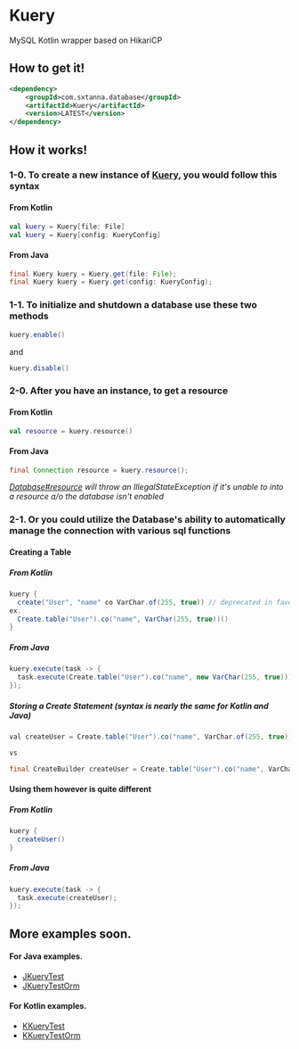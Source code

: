 # Kuery
MySQL Kotlin wrapper based on HikariCP

## How to get it!
```xml
<dependency>
    <groupId>com.sxtanna.database</groupId>
    <artifactId>Kuery</artifactId>
    <version>LATEST</version>
</dependency>
```

## How it works!

### 1-0. To create a new instance of [Kuery](src/main/kotlin/com/sxtanna/database/Kuery.kt), you would follow this syntax

#### From Kotlin
``` kotlin
val kuery = Kuery[file: File]
val kuery = Kuery[config: KueryConfig]
```

#### From Java
``` java
final Kuery kuery = Kuery.get(file: File);
final Kuery kuery = Kuery.get(config: KueryConfig);
```

### 1-1. To initialize and shutdown a database use these two methods
``` java
kuery.enable()
```
and
``` java
kuery.disable()
```


### 2-0. After you have an instance, to get a resource

#### From Kotlin
``` kotlin
val resource = kuery.resource()
```

#### From Java
``` java
final Connection resource = kuery.resource();
```
*[Database#resource](https://github.com/KDatabases/Core/blob/master/src/main/kotlin/com.sxtanna/database/base/Database.kt#L96) will throw an IllegalStateException if it's unable to into a resource a/o the database isn't enabled*


### 2-1. Or you could utilize the Database's ability to automatically manage the connection with various sql functions

#### Creating a Table
##### From Kotlin
``` java
kuery {
  create("User", "name" co VarChar.of(255, true)) // deprecated in favour of the cacheable builders
ex.
  Create.table("User").co("name", VarChar(255, true))()
}                                                                                                                                           
```

##### From Java
``` java
kuery.execute(task -> {                                                                  
  task.execute(Create.table("User").co("name", new VarChar(255, true)));
});                                                                                    
```

##### Storing a Create Statement (syntax is nearly the same for Kotlin and Java)
``` java
val createUser = Create.table("User").co("name", VarChar.of(255, true))

vs 

final CreateBuilder createUser = Create.table("User").co("name", VarChar.of(255, true));
```
#### Using them however is quite different
##### From Kotlin
``` java
kuery {
  createUser()
}
```
##### From Java
``` java
kuery.execute(task -> {
  task.execute(createUser);
});
```

## More examples soon.
#### For Java examples.
- [JKueryTest](src/test/java/com/sxtanna/database/tests/JKueryTest.java)
- [JKueryTestOrm](src/test/java/com/sxtanna/database/tests/JKueryTestOrm.java)
#### For Kotlin examples.
- [KKueryTest](src/test/kotlin/com/sxtanna/database/tests/KKueryTest.kt)
- [KKueryTestOrm](src/test/kotlin/com/sxtanna/database/tests/KKueryTestOrm.kt)
